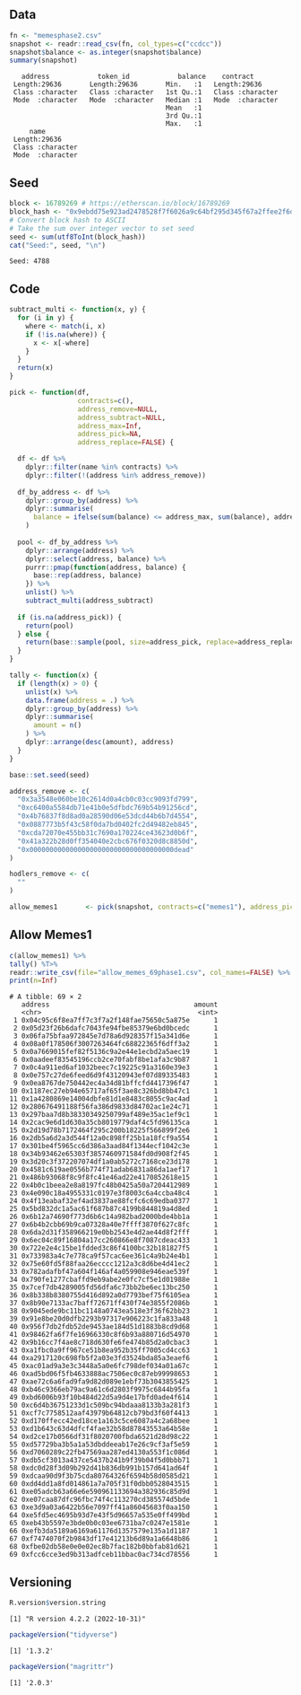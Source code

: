 
<!-- README.md is generated from README.Rmd. Please edit that file -->

## Data

``` r
fn <- "memesphase2.csv"
snapshot <- readr::read_csv(fn, col_types=c("ccdcc"))
snapshot$balance <- as.integer(snapshot$balance)
summary(snapshot)
```

       address            token_id            balance    contract        
     Length:29636       Length:29636       Min.   :1   Length:29636      
     Class :character   Class :character   1st Qu.:1   Class :character  
     Mode  :character   Mode  :character   Median :1   Mode  :character  
                                           Mean   :1                     
                                           3rd Qu.:1                     
                                           Max.   :1                     
         name          
     Length:29636      
     Class :character  
     Mode  :character  
                       
                       
                       

## Seed

``` r
block <- 16789269 # https://etherscan.io/block/16789269
block_hash <- "0x9ebdd75e923ad2478528f7f6026a9c64bf295d345f67a2ffee2f6d79e007bbe9"
# Convert block hash to ASCII
# Take the sum over integer vector to set seed
seed <- sum(utf8ToInt(block_hash))
cat("Seed:", seed, "\n")
```

    Seed: 4788 

## Code

``` r
subtract_multi <- function(x, y) {
  for (i in y) {
    where <- match(i, x)
    if (!is.na(where)) {
      x <- x[-where]
    }
  }
  return(x)
}

pick <- function(df,
                 contracts=c(),
                 address_remove=NULL,
                 address_subtract=NULL,
                 address_max=Inf,
                 address_pick=NA,
                 address_replace=FALSE) {

  df <- df %>%
    dplyr::filter(name %in% contracts) %>%
    dplyr::filter(!(address %in% address_remove))
  
  df_by_address <- df %>%
    dplyr::group_by(address) %>%
    dplyr::summarise(
      balance = ifelse(sum(balance) <= address_max, sum(balance), address_max)
    )
  
  pool <- df_by_address %>%
    dplyr::arrange(address) %>%
    dplyr::select(address, balance) %>%
    purrr::pmap(function(address, balance) {
      base::rep(address, balance)
    }) %>%
    unlist() %>%
    subtract_multi(address_subtract)
  
  if (is.na(address_pick)) {
    return(pool)
  } else {
    return(base::sample(pool, size=address_pick, replace=address_replace))
  }
}

tally <- function(x) {
  if (length(x) > 0) {
    unlist(x) %>%
    data.frame(address = .) %>%
    dplyr::group_by(address) %>%
    dplyr::summarise(
      amount = n()
    ) %>%
    dplyr::arrange(desc(amount), address)
  }
}
```

``` r
base::set.seed(seed)

address_remove <- c(
  "0x3a3548e060be10c2614d0a4cb0c03cc9093fd799",
  "0xc6400a5584db71e41b0e5dfbdc769b54b91256cd",
  "0x4b76837f8d8ad0a28590d06e53dcd44b6b7d4554",
  "0x0887773b5f43c58f0da7bd0402fc2d49482eb845",
  "0xcda72070e455bb31c7690a170224ce43623d0b6f",
  "0x41a322b28d0ff354040e2cbc676f0320d8c8850d",
  "0x000000000000000000000000000000000000dead"
)

hodlers_remove <- c(
  ""
)

allow_memes1       <- pick(snapshot, contracts=c("memes1"), address_pick=69)
```

## Allow Memes1

``` r
c(allow_memes1) %>%
tally() %T>%
readr::write_csv(file="allow_memes_69phase1.csv", col_names=FALSE) %>%
print(n=Inf)
```

    # A tibble: 69 × 2
       address                                    amount
       <chr>                                       <int>
     1 0x04c95c6f8ea7ff7c3f7a2f148fae75650c5a875e      1
     2 0x05d23f26b6dafc7043fe94fbe85379e6bd0bcedc      1
     3 0x06fa75bfaa972845e7d78a6d928357f15a341d6e      1
     4 0x08a0f178506f3007263464fc68822365f6dff3a2      1
     5 0x0a7669015fef82f5136c9a2e44e1ecbd2a5aec19      1
     6 0x0aadeef83545196ccb2ce70fabf8be1afa3c9b87      1
     7 0x0c4a911ed6af1032beec7c19225c91a3160e39e3      1
     8 0x0e757c27de6feed6d9f43120943ef07d89335483      1
     9 0x0ea8767de750442ec4a34d81bffcfd4417396f47      1
    10 0x1187ec27eb94e65717af65f3ae8c326bd8bb47c1      1
    11 0x1a4280869e14004dbfe81d1e8483c8055c9ac4ad      1
    12 0x280676491188f56fa386d9833d84702ac1e24c71      1
    13 0x297baa7d8b38330349250799af489e35ac1ef9c1      1
    14 0x2cac9e6d1d630a35cb8019779daf4c5fd96135ca      1
    15 0x2d19d78b7172464f295c200b18225f566899f2e6      1
    16 0x2db5a6d2a3d544f12a0c898ff25b1a18fcf9a554      1
    17 0x301be4f5965cc6d386a3aad84f1344ecf1042c3e      1
    18 0x34b93462e65303f3857460971584fd0d908f2f45      1
    19 0x3d20c3f372207074df1a0ab5272c7168ce23d178      1
    20 0x4581c619ae0556b774f71adab6831a86da1aef17      1
    21 0x486b93068f8c9f8fc41e46ad22e4170852618e15      1
    22 0x4b0c1beea2e8a8197fc48b0425a50a7204412989      1
    23 0x4e090c18a4955331c0197e3f8003c6a4ccba48c4      1
    24 0x4f13eabaf32ef4ad3837ae88fcfc6c69edba0377      1
    25 0x5bd832dc1a5ac61f687b87c4199b844819a4d8ed      1
    26 0x6b12a74690f773d6b6c14a982bad2000bde4bb1a      1
    27 0x6b4b2cbb69b9ca07328a40e7ffff3870f627c8fc      1
    28 0x6da2d31f358966219e0bb2543e4d2ae44d8f2fff      1
    29 0x6ec04c89f16804a17cc260866e8f7087cdeac433      1
    30 0x722e2e4c15be1fdded3c86f4100bc32b181827f5      1
    31 0x733983a4c7e778ca9f57cac6ee361c4a9b24e4b1      1
    32 0x75e60fd5f88faa26ecccc1212a3c8d6be4d41ec2      1
    33 0x782adafbf47a604f146af4a059908e946eae539f      1
    34 0x790fe1277cbaffd9eb9abe2e0fc7cf5e1d01988e      1
    35 0x7cef7db4289005fd56dfa6c73bb2be6ec13bc250      1
    36 0x8b338b8380755d416d892a0d7793bef75f6105ea      1
    37 0x8b90e7133ac7baff72671ff430f74e3855f2086b      1
    38 0x9045ede9bc11bc1148a0743ea518e3f36f62bb23      1
    39 0x91e8be20d0dfb2293b97317e906223c1fa833a48      1
    40 0x956f7db2fdb52de9453ae184d51d1883b8cd9d68      1
    41 0x98462fa6f7fe16966330c8f6b93a880716d54970      1
    42 0x9b16cc7f4ae8c718d630fe6fe474b85d2a0cbac3      1
    43 0xa1fbc0a9ff967ce51b8ea952b35ff7005cd4cc63      1
    44 0xa2917120c698fb5f2a03e3fd3524bda85a3eaef6      1
    45 0xac01ad9a3e3c3448a5a0e6fc798def034a01a67c      1
    46 0xad5bd06f5fb4633888ac7506ec0c87eb99998653      1
    47 0xae72c6a6fad9fa9d82d089e1ebf73b3043855425      1
    48 0xb46c9366eb79ac9a61c6d2803f9975c6844b95fa      1
    49 0xbd6006b93f10b484d22d5a9d4e17bfd0ade4f614      1
    50 0xc6d4b36751233d1c509bc94bdaaa8133b3a281f3      1
    51 0xcf7c7758512aaf43979b64812cb79bd3f60f4413      1
    52 0xd170ffecc42ed18ce1a163c5ce6087a4c2a68bee      1
    53 0xd1b643c63d4dfcf4fae32b58d87843553a64b58e      1
    54 0xd2ce17b0566df31f8020700fbda6521d28d98c22      1
    55 0xd57729ba3b5a1a53dbddeeab17e26c9cf3af5e59      1
    56 0xd7060289c22fb47569aa287ed4130a553f1c086d      1
    57 0xdb5cf3013a437ce5437b241b9f39b04f5d0bbb71      1
    58 0xdc0d28f3d09b292d41b836db991b157d641ad64f      1
    59 0xdcaa90d9f3b75cda80764326f6594b58d0585d21      1
    60 0xdd4dd1a8fd014861a7a705f31f0dbb0528043515      1
    61 0xe05adcb63a66e6e590961133694a382936c85d9d      1
    62 0xe07caa87dfc96fbc74f4c113270cd385574d5bde      1
    63 0xe3d9a03a6422b56e7097ff41a86045683f0aa150      1
    64 0xe5fd5ec4695b93d7e43f5d96657a535e0ff499bd      1
    65 0xeb43b5597e3bde0b0c03ee6731ba7c0247e1581e      1
    66 0xefb3da5189a6169a61176d1357579e135a1d1187      1
    67 0xf7474070f2b9843df17e41213b6d89a1a6648b86      1
    68 0xfbe02db58e0e0e02ec8b7fac182b0bbfab81d621      1
    69 0xfcc6cce3ed9b313adfceb11bbac0ac734cd78556      1

## Versioning

``` r
R.version$version.string
```

    [1] "R version 4.2.2 (2022-10-31)"

``` r
packageVersion("tidyverse")
```

    [1] '1.3.2'

``` r
packageVersion("magrittr")
```

    [1] '2.0.3'
